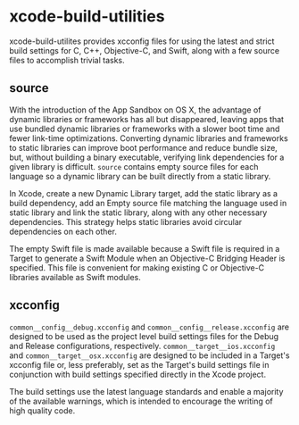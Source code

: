 # xcode-build-utilities

xcode-build-utilites provides xcconfig files for using the latest and strict build settings for C, C++, Objective-C, and Swift, along with a few source files to accomplish trivial tasks.

## source

With the introduction of the App Sandbox on OS X, the advantage of dynamic libraries or frameworks has all but disappeared, leaving apps that use bundled dynamic libraries or frameworks with a slower boot time and fewer link-time optimizations. Converting dynamic libraries and frameworks to static libraries can improve boot performance and reduce bundle size, but, without building a binary executable, verifying link dependencies for a given library is difficult. `source` contains empty source files for each language so a dynamic library can be built directly from a static library.

In Xcode, create a new Dynamic Library target, add the static library as a build dependency, add an Empty source file matching the language used in static library and link the static library, along with any other necessary dependencies. This strategy helps static libraries avoid circular dependencies on each other.

The empty Swift file is made available because a Swift file is required in a Target to generate a Swift Module when an Objective-C Bridging Header is specified. This file is convenient for making existing C or Objective-C libraries available as Swift modules.

## xcconfig

`common__config__debug.xcconfig` and `common__config__release.xcconfig` are designed to be used as the project level build settings files for the Debug and Release configurations, respectively. `common__target__ios.xcconfig` and `common__target__osx.xcconfig` are designed to be included in a Target's xcconfig file or, less preferably, set as the Target's build settings file in conjunction with build settings specified directly in the Xcode project.

The build settings use the latest language standards and enable a majority of the available warnings, which is intended to encourage the writing of high quality code.
